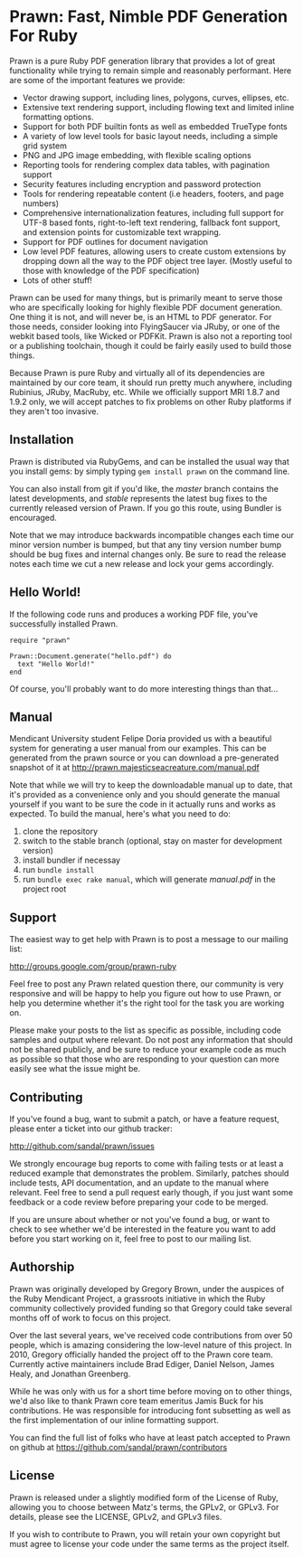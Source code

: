 # Prawn: Fast, Nimble PDF Generation For Ruby

Prawn is a pure Ruby PDF generation library that provides a lot of great functionality while trying to remain simple and reasonably performant. Here are some of the important features we provide:

* Vector drawing support, including lines, polygons, curves, ellipses, etc.
* Extensive text rendering support, including flowing text and limited inline formatting options. 
* Support for both PDF builtin fonts as well as embedded TrueType fonts
* A variety of low level tools for basic layout needs, including a simple grid system
* PNG and JPG image embedding, with flexible scaling options
* Reporting tools for rendering complex data tables, with pagination support
* Security features including encryption and password protection
* Tools for rendering repeatable content (i.e headers, footers, and page numbers)
* Comprehensive internationalization features, including full support for UTF-8 based fonts, right-to-left text rendering, fallback font support, and extension points for customizable text wrapping.
* Support for PDF outlines for document navigation
* Low level PDF features, allowing users to create custom extensions by dropping down all the way to the PDF object tree layer. (Mostly useful to those with knowledge of the PDF specification)
* Lots of other stuff!

Prawn can be used for many things, but is primarily meant to serve those who are specifically looking for highly flexible PDF document generation. One thing it is not, and will never be, is an HTML to PDF generator. For those needs, consider looking into FlyingSaucer via JRuby, or one of the webkit based tools, like Wicked or PDFKit. Prawn is also not a reporting tool or a publishing toolchain, though it could be fairly easily used to build those things.

Because Prawn is pure Ruby and virtually all of its dependencies are maintained by our core team, it should run pretty much anywhere, including Rubinius, JRuby, MacRuby, etc. While we officially support MRI 1.8.7 and 1.9.2 only, we will accept patches to fix problems on other Ruby platforms if they aren't too invasive.

## Installation

Prawn is distributed via RubyGems, and can be installed the usual way that you install gems: by simply typing `gem install prawn` on the command line. 

You can also install from git if you'd like, the _master_ branch contains the latest developments, and _stable_ represents the latest bug fixes to the currently released version of Prawn. If you go this route, using Bundler is encouraged.

Note that we may introduce backwards incompatible changes each time our minor version number is bumped, but that any tiny version number bump should be bug fixes and internal changes only. Be sure to read the release notes each time we cut a new release and lock your gems accordingly.

## Hello World!

If the following code runs and produces a working PDF file, you've successfully installed Prawn.

    require "prawn"

    Prawn::Document.generate("hello.pdf") do
      text "Hello World!"
    end

Of course, you'll probably want to do more interesting things than that...

## Manual

Mendicant University student Felipe Doria provided us with a beautiful system for generating a user manual from our examples. This can be generated from the prawn source or you can download a pre-generated snapshot of it at http://prawn.majesticseacreature.com/manual.pdf

Note that while we will try to keep the downloadable manual up to date, that it's provided as a convenience only and you should generate the manual yourself if you want to be sure the code in it actually runs and works as expected. To build the manual, here's what you need to do:

1. clone the repository
2. switch to the stable branch (optional, stay on master for development version)
3. install bundler if necessay
4. run `bundle install`
5. run `bundle exec rake manual`, which will generate _manual.pdf_ in the project root

## Support 

The easiest way to get help with Prawn is to post a message to our mailing list:

<http://groups.google.com/group/prawn-ruby>

Feel free to post any Prawn related question there, our community is very responsive and will be happy to help you figure out how to use Prawn, or help you determine whether it's the right tool for the task you are working on.

Please make your posts to the list as specific as possible, including code samples and output where relevant. Do not post any information that should not be shared publicly, and be sure to reduce your example code as much as possible so that those who are responding to your question can more easily see what the issue might be.

## Contributing

If you've found a bug, want to submit a patch, or have a feature request, please enter a ticket into our github tracker:

<http://github.com/sandal/prawn/issues>

We strongly encourage bug reports to come with failing tests or at least a reduced example that demonstrates the problem. Similarly, patches should include tests, API documentation, and an update to the manual where relevant. Feel free to send a pull request early though, if you just want some feedback or a code review before preparing your code to be merged.

If you are unsure about whether or not you've found a bug, or want to check to see whether we'd be interested in the feature you want to add before you start working on it, feel free to post to our mailing list.

## Authorship

Prawn was originally developed by Gregory Brown, under the auspices of the Ruby Mendicant Project, a grassroots initiative in which the Ruby community collectively provided funding so that Gregory could take several months off of work to focus on this project.

Over the last several years, we've received code contributions from over 50 people, which is amazing considering the low-level nature of this project. In 2010, Gregory officially handed the project off to the Prawn core team. Currently active maintainers include Brad Ediger, Daniel Nelson, James Healy, and Jonathan Greenberg.

While he was only with us for a short time before moving on to other things, we'd also like to thank Prawn core team emeritus Jamis Buck for his contributions. He was responsible for introducing font subsetting as well as the first implementation of our inline formatting support.

You can find the full list of folks who have at least patch accepted to Prawn on github at https://github.com/sandal/prawn/contributors

## License

Prawn is released under a slightly modified form of the License of Ruby, allowing you to choose between Matz's terms, the GPLv2, or GPLv3. For details, please see the LICENSE, GPLv2, and GPLv3 files.

If you wish to contribute to Prawn, you will retain your own copyright but must agree to license your code under the same terms as the project itself.
